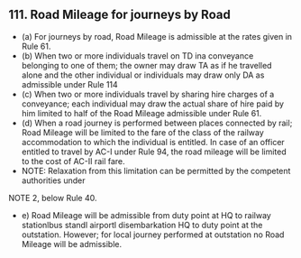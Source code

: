 ## 111. Road Mileage for journeys by Road

- (a) For journeys by road, Road Mileage is admissible at the rates given in Rule 61.
- (b) When two or more individuals travel on TD ina conveyance belonging to one of them; the owner may draw TA as if he travelled alone and the other individual or individuals may draw only DA as admissible under Rule 114
- (c) When two or more individuals travel by sharing hire charges of a conveyance; each individual may draw the actual share of hire paid by him limited to half of the Road Mileage admissible under Rule 61.
- (d) When a road journey is performed between places connected by rail; Road Mileage will be limited to the fare of the class of the railway accommodation to which the individual is entitled. In case of an officer entitled to travel by AC-I under Rule 94, the road mileage will be limited to the cost of AC-II rail fare.
- NOTE: Relaxation from this limitation can be permitted by the competent authorities under

NOTE 2, below Rule 40.

- e) Road Mileage will be admissible from duty point at HQ to railway stationlbus standl airportl disembarkation HQ to duty point at the outstation. However; for local journey performed at outstation no Road Mileage will be admissible.
